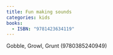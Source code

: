 ```yaml
---
title: Fun making sounds
categories: kids
books:
  - ISBN: "9781423634119"
---
```

Gobble, Growl, Grunt (9780385240949)